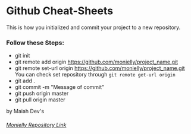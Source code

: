 # Github Cheat-Sheets
This is how you initialized and commit your project to a new repository.  

### Follow these Steps:  
- git init  
- git remote add origin https://github.com/monielly/project_name.git  
- git remote set-url origin https://github.com/monielly/project_name.git  
 You can check set repository through `git remote get-url origin`
- git add .
- git commit -m "Message of commit"  
- git push origin master  
- git pull origin master  

by Maiah Dev's

###### [Monielly Repository Link](https://github.com/)  
